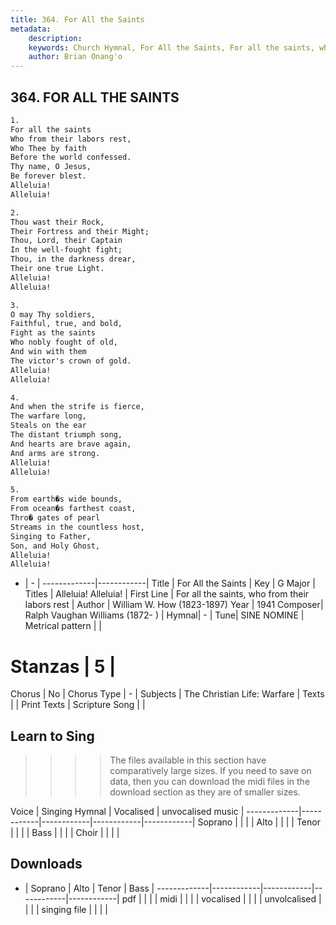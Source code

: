 ```yaml
---
title: 364. For All the Saints
metadata:
    description: 
    keywords: Church Hymnal, For All the Saints, For all the saints, who from their labors rest, Alleluia! Alleluia!
    author: Brian Onang'o
---
```



## 364. FOR ALL THE SAINTS

```txt
1.
For all the saints
Who from their labors rest,
Who Thee by faith
Before the world confessed.
Thy name, O Jesus,
Be forever blest.
Alleluia!
Alleluia!

2.
Thou wast their Rock,
Their Fortress and their Might;
Thou, Lord, their Captain
In the well-fought fight;
Thou, in the darkness drear,
Their one true Light.
Alleluia!
Alleluia!

3.
O may Thy soldiers,
Faithful, true, and bold,
Fight as the saints
Who nobly fought of old,
And win with them
The victor's crown of gold.
Alleluia!
Alleluia!

4.
And when the strife is fierce,
The warfare long,
Steals on the ear
The distant triumph song,
And hearts are brave again,
And arms are strong.
Alleluia!
Alleluia!

5.
From earth�s wide bounds,
From ocean�s farthest coast,
Thro� gates of pearl
Streams in the countless host,
Singing to Father,
Son, and Holy Ghost,
Alleluia!
Alleluia!
```

- |   -  |
-------------|------------|
Title | For All the Saints |
Key | G Major |
Titles | Alleluia! Alleluia! |
First Line | For all the saints, who from their labors rest |
Author | William W. How (1823-1897)
Year | 1941
Composer| Ralph Vaughan Williams (1872- ) |
Hymnal|  - |
Tune| SINE NOMINE |
Metrical pattern | |
# Stanzas | 5 |
Chorus | No |
Chorus Type | - |
Subjects | The Christian Life: Warfare |
Texts |  |
Print Texts | 
Scripture Song |  |
  
## Learn to Sing

>>>> The files available in this section have comparatively large sizes. If you need to save on data, then you can download the midi files in the download section as they are of smaller sizes.

Voice |  Singing Hymnal | Vocalised | unvocalised music |
-------------|------------|------------|------------|------------|
Soprano | | | |
Alto | | | |
Tenor | | | |
Bass | | | |
Choir | | | |

## Downloads

- |  Soprano | Alto | Tenor | Bass |
-------------|------------|------------|------------|------------|
pdf | | | |
midi | | | |
vocalised | | | |
unvolcalised | | | |
singing file | | | |
  